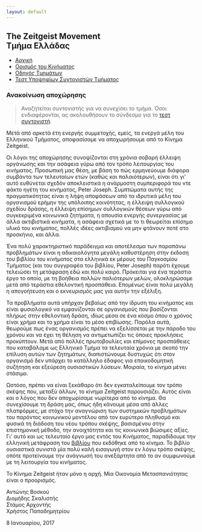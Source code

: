 ```yaml
---
layout: default
---
```


## The Zeitgeist Movement <br/> Τμήμα Ελλάδας

<ul class="menu">
<li><a href="/" class="active">Αρχική</a></li>
<li><a href="/tzmdefined">Ορισμός του Κινήματος</a></li>
<li><a href="/guide">Οδηγός Τμημάτων</a></li>
<li><a href="/coordinator">Τεστ Υποψηφίων Συντονιστών Τμήματος</a></li>
</ul>

### Ανακοίνωση αποχώρησης

> Αναζητείται συντονιστής για να συνεχίσει το τμήμα. Όσοι ενδιαφέρονται, ας ακολουθήσουν το σύνδεσμο για το [τεστ συντονιστή](/coordinator).

Μετά από αρκετά έτη ενεργής συμμετοχής, εμείς, τα ενεργά μέλη του Ελληνικού Τμήματος, αποφασίσαμε να αποχωρήσουμε από το Κίνημα Zeitgeist.

Οι λόγοι της αποχώρησης συνοψίζονται στη χρόνια σοβαρή έλλειψη οργάνωσης και την ασάφεια γύρω από τον τρόπο λειτουργίας του κινήματος. Προσωπική μας θέση, με βάση το πώς ερμηνεύουμε διάφορα συμβάντα των τελευταίων ετών (καθώς και παλαιότερων), είναι ότι γι’ αυτό ευθύνεται σχεδόν αποκλειστικά η ανάρμοστη συμπεριφορά του ντε φάκτο ηγέτη του κινήματος, Peter Joseph. Συμπτώματα αυτής της πραγματικότητας είναι η λήψη αποφάσεων από τα ιδρυτικά μέλη του οργανισμού ερήμην της υπόλοιπης κοινότητας, η έλλειψη συλλογικού σχεδίου δράσης, η έλλειψη επίσημων συλλογικών θέσεων γύρω από συγκεκριμένα κοινωνικά ζητήματα, η απουσία ενεργής συνεργασίας με άλλα ακτιβιστικά κινήματα, η ασάφεια σχετικά με το τι θεωρείται επίσημο υλικό του κινήματος, πολλές ιδέες ακτιβισμού να μην φτάνουν ποτέ στο προσκήνιο, και άλλα.

Ένα πολύ χαρακτηριστικό παράδειγμα και αποτέλεσμα των παραπάνω προβλημάτων είναι η αδικαιολόγητα μεγάλη καθυστέρηση στην έκδοση του βιβλίου του κινήματος στα ελληνικά εκ μέρους του Παγκοσμίου Τμήματος (και του συγγραφέα του βιβλίου, Peter Joseph) παρότι έχουμε τελειώσει τη μετάφραση εδώ και πολύ καιρό. Πρόκειται για ένα τεράστιο έργο το οποίο, με τη βοήθεια πολλών παλιότερων μελών, ολοκληρώσαμε μετά από τεράστια εθελοντική προσπάθεια. Επομένως είναι πολύ μεγάλη η απογοήτευση και ο εκνευρισμός μας για αυτήν την εξέλιξη.

Τα προβλήματα αυτά υπήρχαν βεβαίως από την ίδρυση του κινήματος και είναι φυσιολογικό να εμφανίζονται σε οργανισμούς που βασίζονται πλήρως στην εθελοντική δράση, ιδίως μέσα σε ένα κόσμο όπου ο χρόνος είναι χρήμα και το χρήμα είναι το μέσο επιβίωσης. Παρόλα αυτά, θεωρούμε πως ένας οργανισμός πρέπει να εξελίσσεται με την πάροδο του χρόνου και να έχει τη θέληση να αντιμετωπίζει τις όποιες προκλήσεις προκύπτουν. Μετά από πολλές πρωτοβουλίες και επίμονες προσπάθειες που καταβάλαμε ως Ελληνικό Τμήμα τα τελευταία χρόνια με σκοπό την επίλυση αυτών των ζητημάτων, διαπιστώνουμε δυστυχώς ότι στον οργανισμό δεν υπάρχει το κατάλληλο έδαφος για εποικοδομητική συζήτηση και εξεύρεση ουσιαστικών λύσεων. Μοιραία, το κίνημα μένει στάσιμο.

Ωστόσο, πρέπει να είναι ξεκάθαρο ότι δεν εγκαταλείπουμε τον τρόπο σκέψης που, μεταξύ άλλων, το κίνημα Zeitgeist παρουσιάζει. Αυτός είναι και ο λόγος που δεν αποχωρίσαμε νωρίτερα από το κίνημα. Θα συνεχίσουμε τη δράση μας, όπως ήδη κάνουμε μέσα από άλλες πλατφόρμες, με στόχο την αναγνώριση των συστημικών προβλημάτων του παρόντος κοινωνικού μοντέλου από τον ευρύτερο πληθυσμό και φυσικά τη διάδοση του νέου τρόπου σκέψης, βασισμένου στην επιστημονική μέθοδο, την ανοιχτότητα και τις κοινωνικά βιώσιμες αξίες. Γι’ αυτό και ως τελευταίο έργο μας εντός του Κινήματος, παραδίδουμε την ελληνική μετάφραση του [βιβλίου](/tzmdefined) που εκδόθηκε από το κίνημα. Το βιβλίο ουσιαστικά συνιστά μία πολύ καλή εισαγωγή στον εν λόγω τρόπο σκέψης, οπότε προτείνουμε την ανάγνωσή του ανεξάρτητα από το αν συμφωνούμε με τη λειτουργία του κινήματος.

Το Κίνημα Zeitgeist ήταν μόνο η αρχή. Μία Οικονομία Μετασπανιότητας είναι ο προορισμός.


Αντώνης Βοσκού<br/>
Διομήδης Σκαλιστής<br/>
Στάμος Αρχοντής<br/>
Χρήστος Παπαδημητρίου

8 Ιανουαρίου, 2017
